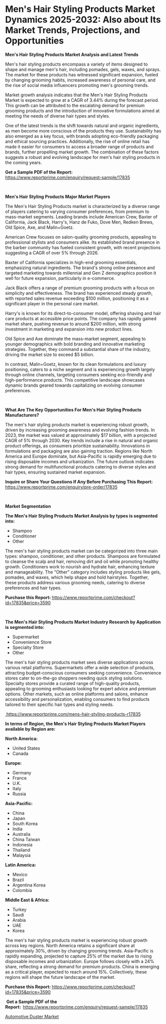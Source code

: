 <p><h1>Men's Hair Styling Products Market Dynamics 2025-2032: Also about Its Market Trends, Projections, and Opportunities</h1></p><p><strong>Men's Hair Styling Products Market Analysis and Latest Trends</strong></p>
<p><p>Men's hair styling products encompass a variety of items designed to shape and manage men's hair, including pomades, gels, waxes, and sprays. The market for these products has witnessed significant expansion, fueled by changing grooming habits, increased awareness of personal care, and the rise of social media influencers promoting men's grooming trends.</p><p>Market growth analysis indicates that the Men's Hair Styling Products Market is expected to grow at a CAGR of 3.44% during the forecast period. This growth can be attributed to the escalating demand for premium grooming products and the introduction of innovative formulations aimed at meeting the needs of diverse hair types and styles. </p><p>One of the latest trends is the shift towards natural and organic ingredients, as men become more conscious of the products they use. Sustainability has also emerged as a key focus, with brands adopting eco-friendly packaging and ethical sourcing practices. Additionally, the rise of online retail has made it easier for consumers to access a broader range of products and brands, further propelling market growth. The combination of these factors suggests a robust and evolving landscape for men's hair styling products in the coming years.</p></p>
<p><strong>Get a Sample PDF of the Report:&nbsp;</strong> <a href="https://www.reportprime.com/enquiry/request-sample/17835?utm_campaign=3518&utm_medium=2&utm_source=Github&utm_content=ia&utm_term=18032025&utm_id=mens-hair-styling-products">https://www.reportprime.com/enquiry/request-sample/17835</a></p>
<p>&nbsp;</p>
<p><strong>Men's Hair Styling Products Major Market Players</strong></p>
<p><p>The Men's Hair Styling Products market is characterized by a diverse range of players catering to varying consumer preferences, from premium to mass-market segments. Leading brands include American Crew, Baxter of California, Jack Black, Harry's, Hanz de Fuko, Dove Men, Redken Brews, Old Spice, Axe, and Malin+Goetz.</p><p>American Crew focuses on salon-quality grooming products, appealing to professional stylists and consumers alike. Its established brand presence in the barber community has fueled consistent growth, with recent projections suggesting a CAGR of over 5% through 2026.</p><p>Baxter of California specializes in high-end grooming essentials, emphasizing natural ingredients. The brand's strong online presence and targeted marketing towards millennial and Gen Z demographics position it well for future expansion, particularly in e-commerce.</p><p>Jack Black offers a range of premium grooming products with a focus on simplicity and effectiveness. The brand has experienced steady growth, with reported sales revenue exceeding $100 million, positioning it as a significant player in the personal care market.</p><p>Harry's is known for its direct-to-consumer model, offering shaving and hair care products at accessible price points. The company has rapidly gained market share, pushing revenue to around $200 million, with strong investment in marketing and expansion into new product lines.</p><p>Old Spice and Axe dominate the mass-market segment, appealing to younger demographics with bold branding and innovative marketing strategies. Together, they command a substantial share of the industry, driving the market size to exceed $5 billion.</p><p>In contrast, Malin+Goetz, known for its clean formulations and luxury positioning, caters to a niche segment and is experiencing growth largely through online channels, targeting consumers seeking eco-friendly and high-performance products. This competitive landscape showcases dynamic brands geared towards capitalizing on evolving consumer preferences.</p></p>
<p>&nbsp;</p>
<p><strong>What Are The Key Opportunities For Men's Hair Styling Products Manufacturers?</strong></p>
<p><p>The men's hair styling products market is experiencing robust growth, driven by increasing grooming awareness and evolving fashion trends. In 2023, the market was valued at approximately $17 billion, with a projected CAGR of 5% through 2030. Key trends include a rise in natural and organic product offerings, as consumers prioritize sustainability. Innovations in formulations and packaging are also gaining traction. Regions like North America and Europe dominate, but Asia-Pacific is rapidly emerging due to rising disposable incomes and urbanization. The future outlook indicates strong demand for multifunctional products catering to diverse styles and hair types, ensuring sustained market expansion.</p></p>
<p><strong>Inquire or Share Your Questions If Any Before Purchasing This Report:</strong> <a href="https://www.reportprime.com/enquiry/pre-order/17835?utm_campaign=3518&utm_medium=2&utm_source=Github&utm_content=ia&utm_term=18032025&utm_id=mens-hair-styling-products">https://www.reportprime.com/enquiry/pre-order/17835</a></p>
<p>&nbsp;</p>
<p><strong>Market Segmentation</strong></p>
<p><strong>The Men's Hair Styling Products Market Analysis by types is segmented into:</strong></p>
<p><ul><li>Shampoo</li><li>Conditioner</li><li>Other</li></ul></p>
<p><p>The men's hair styling products market can be categorized into three main types: shampoo, conditioner, and other products. Shampoos are formulated to cleanse the scalp and hair, removing dirt and oil while promoting healthy growth. Conditioners work to nourish and hydrate hair, enhancing texture and manageability. The "Other" category includes styling products like gels, pomades, and waxes, which help shape and hold hairstyles. Together, these products address various grooming needs, catering to diverse preferences and hair types.</p></p>
<p><strong>Purchase this Report:&nbsp;</strong><a href="https://www.reportprime.com/checkout?id=17835&price=3590&utm_campaign=3518&utm_medium=2&utm_source=Github&utm_content=ia&utm_term=18032025&utm_id=mens-hair-styling-products">https://www.reportprime.com/checkout?id=17835&price=3590</a></p>
<p>&nbsp;</p>
<p><strong>The Men's Hair Styling Products Market Industry Research by Application is segmented into:</strong></p>
<p><ul><li>Supermarket</li><li>Convenience Store</li><li>Specialty Store</li><li>Other</li></ul></p>
<p><p>The men's hair styling products market sees diverse applications across various retail platforms. Supermarkets offer a wide selection of products, attracting budget-conscious consumers seeking convenience. Convenience stores cater to on-the-go shoppers needing quick styling solutions. Specialty stores provide a curated range of high-quality products, appealing to grooming enthusiasts looking for expert advice and premium options. Other markets, such as online platforms and salons, enhance accessibility and personalization, enabling consumers to find products tailored to their specific hair types and styling needs.</p></p>
<p><a href="https://www.reportprime.com/mens-hair-styling-products-r17835?utm_campaign=3518&utm_medium=2&utm_source=Github&utm_content=ia&utm_term=18032025&utm_id=mens-hair-styling-products">&nbsp;https://www.reportprime.com/mens-hair-styling-products-r17835</a></p>
<p><strong>In terms of Region, the Men's Hair Styling Products Market Players available by Region are:</strong></p>
<p>
    <p> <strong> North America: </strong>
        <ul>
            <li>United States</li>
            <li>Canada</li>
        </ul>
        </p> 
    <p> <strong> Europe: </strong>
        <ul>
            <li>Germany</li>
            <li>France</li>
            <li>U.K.</li>
            <li>Italy</li>
            <li>Russia</li>
        </ul>
        </p> 
    <p> <strong> Asia-Pacific: </strong>
        <ul>
            <li>China</li>
            <li>Japan</li>
            <li>South Korea</li>
            <li>India</li>
            <li>Australia</li>
            <li>China Taiwan</li>
            <li>Indonesia</li>
            <li>Thailand</li>
            <li>Malaysia</li>
        </ul>
        </p> 
    <p> <strong> Latin America: </strong>
        <ul>
            <li>Mexico</li>
            <li>Brazil</li>
            <li>Argentina Korea</li>
            <li>Colombia</li>
        </ul>
        </p> 
    <p> <strong> Middle East & Africa: </strong>
        <ul>
            <li>Turkey</li>
            <li>Saudi</li>
            <li>Arabia</li>
            <li>UAE</li>
            <li>Korea</li>
        </ul>
    </p>
    </p>
<p><p>The men's hair styling products market is experiencing robust growth across key regions. North America retains a significant share at approximately 30%, driven by changing grooming trends. Asia-Pacific is rapidly expanding, projected to capture 25% of the market due to rising disposable incomes and urbanization. Europe follows closely with a 24% share, reflecting a strong demand for premium products. China is emerging as a critical player, expected to reach around 15%. Collectively, these regions will shape the future landscape of the market.</p></p>
<p><strong>Purchase this Report: </strong><a href="https://www.reportprime.com/checkout?id=17835&price=3590&utm_campaign=3518&utm_medium=2&utm_source=Github&utm_content=ia&utm_term=18032025&utm_id=mens-hair-styling-products">https://www.reportprime.com/checkout?id=17835&price=3590</a></p>
<p>&nbsp;<strong>Get a Sample PDF of the Report:&nbsp;&nbsp;</strong><a href="https://www.reportprime.com/enquiry/request-sample/17835?utm_campaign=3518&utm_medium=2&utm_source=Github&utm_content=ia&utm_term=18032025&utm_id=mens-hair-styling-products">https://www.reportprime.com/enquiry/request-sample/17835</a></p>
<p><strong></strong></p>
<p><p><a href="https://github.com/herakterroem/Market-Research-Report-List-1/blob/main/automotive-duster-market.md?utm_campaign=3518&utm_medium=2&utm_source=Github&utm_content=ia&utm_term=18032025&utm_id=mens-hair-styling-products">Automotive Duster Market</a></p></p>